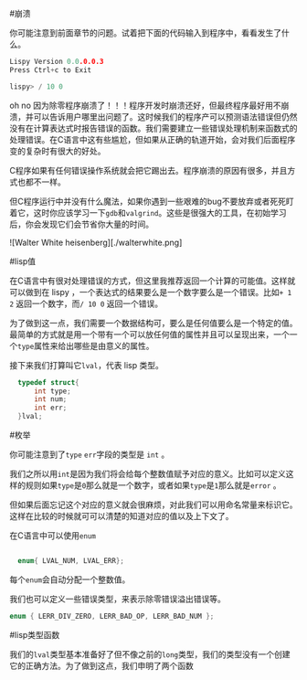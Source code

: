 #崩溃

  你可能注意到前面章节的问题。试着把下面的代码输入到程序中，看看发生了什么。

  ```c
Lispy Version 0.0.0.0.3
Press Ctrl+c to Exit

lispy> / 10 0
  ```

  oh no 因为除零程序崩溃了！！！程序开发时崩溃还好，但最终程序最好用不崩溃，并可以告诉用户哪里出问题了。这时候我们的程序产可以预测语法错误但仍然没有在计算表达式时报告错误的函数。我们需要建立一些错误处理机制来函数式的处理错误。在C语言中这有些尴尬，但如果从正确的轨道开始，会对我们后面程序变的复杂时有很大的好处。

  C程序如果有任何错误操作系统就会把它踢出去。程序崩溃的原因有很多，并且方式也都不一样。

  但C程序运行中并没有什么魔法，如果你遇到一些艰难的bug不要放弃或者死死盯着它，这时你应该学习一下`gdb`和`valgrind`。这些是很强大的工具，在初始学习后，你会发现它们会节省你大量的时间。

  ![Walter White heisenberg][./walterwhite.png]

#lisp值

  在C语言中有很对处理错误的方式，但这里我推荐返回一个计算的可能值。这样就可以做到在 lispy ，一个表达式的结果要么是一个数字要么是一个错误。比如`+ 1 2` 返回一个数字，而`/ 10 0` 返回一个错误。

  为了做到这一点，我们需要一个数据结构可，要么是任何值要么是一个特定的值。最简单的方式就是用一个带有一个可以放任何值的属性并且可以呈现出来，一个一个`type`属性来给出哪些是由意义的属性。

  接下来我们打算叫它`lval`，代表 lisp 类型。

  ```c
    typedef struct{
        int type;
        int num;
        int err;
    }lval;
  ```

#枚举

  你可能注意到了`type` `err`字段的类型是 `int` 。

  我们之所以用`int`是因为我们将会给每个整数值赋予对应的意义。比如可以定义这样的规则如果`type`是`0`那么就是一个数字，或者如果`type`是`1`那么就是`error` 。

  但如果后面忘记这个对应的意义就会很麻烦，对此我们可以用命名常量来标识它。这样在比较的时候就可可以清楚的知道对应的值以及上下文了。

  在C语言中可以使用`enum`

  ```c

    enum{ LVAL_NUM, LVAL_ERR};
  ```

  每个`enum`会自动分配一个整数值。
  
  我们也可以定义一些错误类型，来表示除零错误溢出错误等。

  ```c
enum { LERR_DIV_ZERO, LERR_BAD_OP, LERR_BAD_NUM };
  ```

#lisp类型函数

  我们的`lval`类型基本准备好了但不像之前的`long`类型，我们的类型没有一个创建它的正确方法。为了做到这点，我们申明了两个函数
